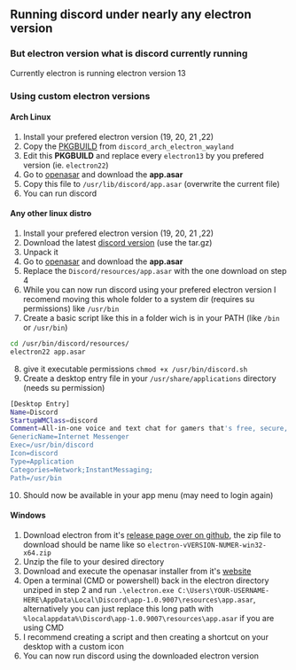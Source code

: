 ## Running discord under nearly any electron version

### But electron version what is discord currently running
Currently electron is running electron version 13

### Using custom electron versions

#### Arch Linux
1. Install your prefered electron version (19, 20, 21 ,22)
2. Copy the [PKGBUILD](https://aur.archlinux.org/cgit/aur.git/plain/PKGBUILD?h=discord_arch_electron_wayland) from `discord_arch_electron_wayland` 
3. Edit this **PKGBUILD** and replace every `electron13` by you prefered version (ie. `electron22`)
4. Go to [openasar](https://openasar.dev) and download the **app.asar**
5. Copy this file to `/usr/lib/discord/app.asar` (overwrite the current file)
6. You can run discord

#### Any other linux distro
1. Install your prefered electron version (19, 20, 21 ,22)
2. Download the latest [discord version](https://discord.com) (use the tar.gz)
3. Unpack it
4. Go to [openasar](https://openasar.dev) and download the **app.asar**
5. Replace the `Discord/resources/app.asar` with the one download on step 4
6. While you can now run discord using your prefered electron version I recomend moving this whole folder to a system dir (requires su permissions) like `/usr/bin`
7. Create a basic script like this in a folder wich is in your PATH (like `/bin` or `/usr/bin`)
```sh
cd /usr/bin/discord/resources/
electron22 app.asar
```
8. give it executable permissions `chmod +x /usr/bin/discord.sh`
9. Create a desktop entry file in your `/usr/share/applications` directory (needs su permission)
```sh
[Desktop Entry]
Name=Discord
StartupWMClass=discord
Comment=All-in-one voice and text chat for gamers that's free, secure, and works on both your desktop and phone.
GenericName=Internet Messenger
Exec=/usr/bin/discord
Icon=discord
Type=Application
Categories=Network;InstantMessaging;
Path=/usr/bin
```
10. Should now be available in your app menu (may need to login again)

#### Windows
1. Download electron from it's [release page over on github](https://github.com/electron/electron/releases), the zip file to download should be name like so `electron-vVERSION-NUMER-win32-x64.zip`
2. Unzip the file to your desired directory
3. Download and execute the openasar installer from it's [website](https://openasar.dev)
4. Open a terminal (CMD or powershell) back in the electron directory unziped in step 2 and run `.\electron.exe C:\Users\YOUR-USERNAME-HERE\AppData\Local\Discord\app-1.0.9007\resources\app.asar`, alternatively you can just replace this long path with `%localappdata%\Discord\app-1.0.9007\resources\app.asar` if you are using CMD
5. I recommend creating a script and then creating a shortcut on your desktop with a custom icon
6. You can now run discord using the downloaded electron version